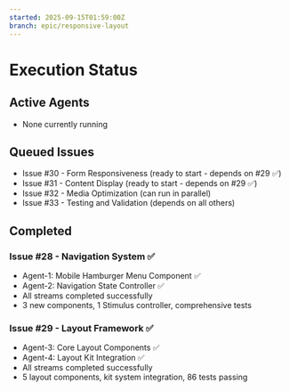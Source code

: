 ```yaml
---
started: 2025-09-15T01:59:00Z
branch: epic/responsive-layout
---
```


# Execution Status

## Active Agents
- None currently running

## Queued Issues
- Issue #30 - Form Responsiveness (ready to start - depends on #29 ✅)
- Issue #31 - Content Display (ready to start - depends on #29 ✅)
- Issue #32 - Media Optimization (can run in parallel)
- Issue #33 - Testing and Validation (depends on all others)

## Completed
### Issue #28 - Navigation System ✅
- Agent-1: Mobile Hamburger Menu Component ✅ 
- Agent-2: Navigation State Controller ✅
- All streams completed successfully
- 3 new components, 1 Stimulus controller, comprehensive tests

### Issue #29 - Layout Framework ✅  
- Agent-3: Core Layout Components ✅
- Agent-4: Layout Kit Integration ✅
- All streams completed successfully
- 5 layout components, kit system integration, 86 tests passing
